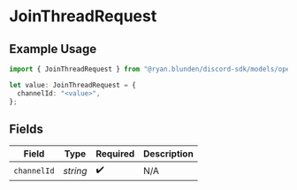 # JoinThreadRequest

## Example Usage

```typescript
import { JoinThreadRequest } from "@ryan.blunden/discord-sdk/models/operations";

let value: JoinThreadRequest = {
  channelId: "<value>",
};
```

## Fields

| Field              | Type               | Required           | Description        |
| ------------------ | ------------------ | ------------------ | ------------------ |
| `channelId`        | *string*           | :heavy_check_mark: | N/A                |